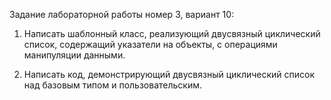 Задание лабораторной работы номер 3, вариант 10:

1) Написать шаблонный класс, реализующий двусвязный циклический список, содержащий указатели на объекты, с операциями манипуляции данными.

2) Написать код, демонстрирующий двусвязный циклический список над базовым типом и пользовательским.